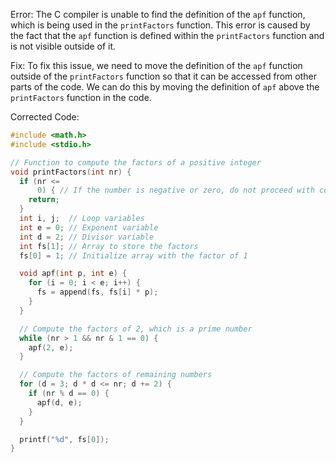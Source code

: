 Error: The C compiler is unable to find the definition of the `apf` function, which is being used in the `printFactors` function. This error is caused by the fact that the `apf` function is defined within the `printFactors` function and is not visible outside of it.

Fix: To fix this issue, we need to move the definition of the `apf` function outside of the `printFactors` function so that it can be accessed from other parts of the code. We can do this by moving the definition of `apf` above the `printFactors` function in the code.

Corrected Code:
```c
#include <math.h>
#include <stdio.h>

// Function to compute the factors of a positive integer
void printFactors(int nr) {
  if (nr <=
      0) { // If the number is negative or zero, do not proceed with computation
    return;
  }
  int i, j;  // Loop variables
  int e = 0; // Exponent variable
  int d = 2; // Divisor variable
  int fs[1]; // Array to store the factors
  fs[0] = 1; // Initialize array with the factor of 1

  void apf(int p, int e) {
    for (i = 0; i < e; i++) {
      fs = append(fs, fs[i] * p);
    }
  }

  // Compute the factors of 2, which is a prime number
  while (nr > 1 && nr & 1 == 0) {
    apf(2, e);
  }

  // Compute the factors of remaining numbers
  for (d = 3; d * d <= nr; d += 2) {
    if (nr % d == 0) {
      apf(d, e);
    }
  }

  printf("%d", fs[0]);
}
```
